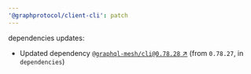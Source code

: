 ```yaml
---
'@graphprotocol/client-cli': patch
---
```

dependencies updates:
  - Updated dependency [`@graphql-mesh/cli@0.78.28` ↗︎](https://www.npmjs.com/package/@graphql-mesh/cli/v/0.78.28) (from `0.78.27`, in `dependencies`)
